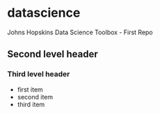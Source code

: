 datascience
===========

Johns Hopskins Data Science Toolbox - First Repo

## Second level header
### Third level header

* first item
* second item
* third item
